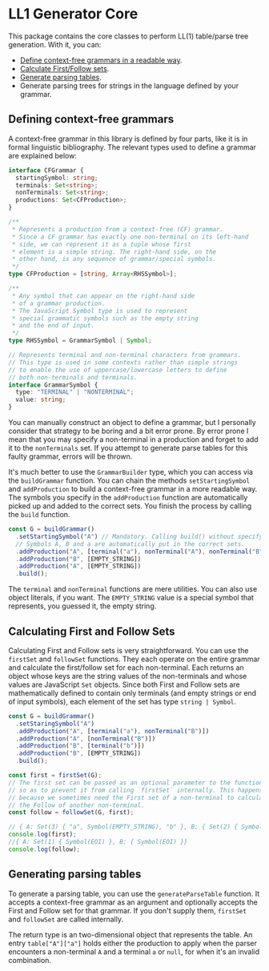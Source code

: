 # LL1 Generator Core

This package contains the core classes to perform LL(1) table/parse tree generation.
With it, you can:

- [Define context-free grammars in a readable way](#defining-context-free-grammars).
- [Calculate First/Follow sets](#calculating-first-and-follow-sets).
- [Generate parsing tables](#generating-parsing-tables).
- Generate parsing trees for strings in the language defined by your grammar.

## Defining context-free grammars

A context-free grammar in this library is defined by four parts, like it is in
formal linguistic bibliography. The relevant types used to define a grammar are explained below:

```typescript
interface CFGrammar {
  startingSymbol: string;
  terminals: Set<string>;
  nonTerminals: Set<string>;
  productions: Set<CFProduction>;
}

/**
 * Represents a production from a context-free (CF) grammar.
 * Since a CF grammar has exactly one non-terminal on its left-hand
 * side, we can represent it as a tuple whose first
 * element is a simple string. The right-hand side, on the
 * other hand, is any sequence of grammar/special symbols.
 */
type CFProduction = [string, Array<RHSSymbol>];

/**
 * Any symbol that can appear on the right-hand side
 * of a grammar production.
 * The JavaScript Symbol type is used to represent
 * special grammatic symbols such as the empty string
 * and the end of input.
 */
type RHSSymbol = GrammarSymbol | Symbol;

// Represents terminal and non-terminal characters from grammars.
// This type is used in some contexts rather than simple strings
// to enable the use of uppercase/lowercase letters to define
// both non-terminals and terminals.
interface GrammarSymbol {
  type: "TERMINAL" | "NONTERMINAL";
  value: string;
}
```

You can manually construct an object to define a grammar, but I personally
consider that strategy to be boring and a bit error prone. By error prone I mean
that you may specify a non-terminal in a production and forget to add it to
the `nonTerminals` set. If you attempt to generate parse tables for this
faulty grammar, errors will be thrown.

It's much better to use the `GrammarBuilder` type, which you can access
via the `buildGrammar` function. You can chain the methods `setStartingSymbol`
and `addProduction` to build a context-free grammar in a more readable way.
The symbols you specify in the `addProduction` function are automatically picked up
and added to the correct sets. You finish the process by calling the `build` function.

```typescript
const G = buildGrammar()
  .setStartingSymbol("A") // Mandatory. Calling build() without specifying this will result in an error
  // Symbols A, B and a are automatically put in the correct sets.
  .addProduction("A", [terminal("a"), nonTerminal("A"), nonTerminal("B")])
  .addProduction("B", [EMPTY_STRING])
  .addProduction("A", [EMPTY_STRING])
  .build();
```

The `terminal` and `nonTerminal` functions are mere utilities. You can also use object
literals, if you want. The `EMPTY_STRING` value is a special symbol that represents, you guessed it,
the empty string.

## Calculating First and Follow Sets

Calculating First and Follow sets is very straightforward.
You can use the `firstSet` and `followSet` functions. They each operate
on the entire grammar and calculate the first/follow set for each non-terminal.
Each returns an object whose keys are the string values of the non-terminals
and whose values are JavaScript `Set` objects. Since both
First and Follow sets are mathematically defined to contain only terminals
(and empty strings or end of input symbols),
each element of the set has type `string | Symbol`.

```typescript
const G = buildGrammar()
  .setStaringSymbol("A")
  .addProduction("A", [terminal("a"), nonTerminal("B")])
  .addProduction("A", [nonTerminal("B")])
  .addProduction("B", [terminal("b")])
  .addProduction("B", [EMPTY_STRING])
  .build();

const first = firstSet(G);
// The first set can be passed as an optional parameter to the function
// so as to prevent it from calling `firstSet` internally. This happens
// because we sometimes need the First set of a non-terminal to calculate
// the Follow of another non-terminal.
const follow = followSet(G, first);

// { A: Set(3) { "a", Symbol(EMPTY_STRING), "b" }, B: { Set(2) { Symbol(EMPTY_STRING), "b" }}}
console.log(first);
//{ A: Set(1) { Symbol(EOI) }, B: { Symbol(EOI) }}
console.log(follow);
```

## Generating parsing tables

To generate a parsing table, you can use the `generateParseTable` function.
It accepts a context-free grammar as an argument and optionally accepts
the First and Follow set for that grammar. If you don't supply them,
`firstSet` and `followSet` are called internally.

The return type is an two-dimensional object that represents the table.
An entry `table["A"]["a"]` holds either the production to apply
when the parser encounters a non-terminal `A` and a terminal `a`
or `null`, for when it's an invalid combination.
